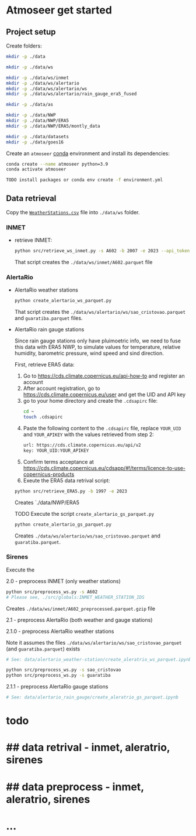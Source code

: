 # Atmoseer get started

## Project setup

Create folders:
```sh
mkdir -p ./data

mkdir -p ./data/ws

mkdir -p ./data/ws/inmet
mkdir -p ./data/ws/alertario
mkdir -p ./data/ws/alertario/ws
mkdir -p ./data/ws/alertario/rain_gauge_era5_fused

mkdir -p ./data/as

mkdir -p ./data/NWP
mkdir -p ./data/NWP/ERA5
mkdir -p ./data/NWP/ERA5/montly_data

mkdir -p ./data/datasets
mkdir -p ./data/goes16
```

Create an `atmoseer` [conda](https://www.anaconda.com/download/) environment and install its dependencies:
```sh
conda create --name atmoseer python=3.9
conda activate atmoseer

TODO install packages or conda env create -f environment.yml
```

## Data retrieval

Copy the [`WeatherStations.csv`](https://portal.inmet.gov.br/paginas/catalogoaut#) file into `./data/ws` folder.

### INMET
- retrieve INMET:
    ```sh
    python src/retrieve_ws_inmet.py -s A602 -b 2007 -e 2023 --api_token INMET_TOKEN
    ```
    That script creates the `./data/ws/inmet/A602.parquet` file

### AlertaRio

- AlertaRio weather stations

    ```sh
    python create_alertario_ws_parquet.py
    ```
    That script creates the `./data/ws/alertario/ws/sao_cristovao.parquet` and `guaratiba.parquet` files.

- AlertaRio rain gauge stations

    Since rain gauge stations only have pluimoetric info, we need to fuse this data with ERA5 NWP, to 
    simulate values for temperature, relative humidity, barometric pressure, wind speed and sind direction.

    First, retrieve ERA5 data:
    1. Go to https://cds.climate.copernicus.eu/api-how-to and register an account
    2. After account registration, go to https://cds.climate.copernicus.eu/user and get the UID and API key
    3. go to your home directory and create the `.cdsapirc` file:
        ```sh
        cd ~
        touch .cdsapirc
        ```
    4. Paste the following content to the `.cdsapirc` file, replace `YOUR_UID` and `YOUR_APIKEY` with the values retrieved from step 2:
        ```sh
        url: https://cds.climate.copernicus.eu/api/v2
        key: YOUR_UID:YOUR_APIKEY
        ```
    5. Confirm terms acceptance at https://cds.climate.copernicus.eu/cdsapp/#!/terms/licence-to-use-copernicus-products
    6. Exeute the ERA5 data retrival script:
    ```sh
    python src/retrieve_ERA5.py -b 1997 -e 2023
    ```
    Creates `./data/NWP/ERA5

    TODO
    Execute the script `create_alertario_gs_parquet.py`
    ```sh
    python create_alertario_gs_parquet.py
    ```
    Creates `./data/ws/alertario/ws/sao_cristovao.parquet` and `guaratiba.parquet`.

### Sirenes


Execute the


2.0 - preprocess INMET (only weather stations)
```sh
python src/preprocess_ws.py -s A602
# Please see, ./src/globals:INMET_WEATHER_STATION_IDS
```
Creates `./data/ws/inmet/A602_preprocessed.parquet.gzip` file

2.1 - preprocess AlertaRio (both weather and gauge stations)

2.1.0 - preprocess AlertaRio weather stations

Note it assumes the files `./data/ws/alertario/ws/sao_cristovao_parquet` (and `guaratiba.parquet`) exists
```sh
# See: data/alertario_weather-station/create_aleratrio_ws_parquet.ipynb

python src/preprocess_ws.py -s sao_cristovao
python src/preprocess_ws.py -s guaratiba
```

2.1.1  - preprocess AlertaRio gauge stations
```sh
# See: data/alertario_rain_gauge/create_aleratrio_gs_parquet.ipynb
```

# todo
# ## data retrival - inmet, aleratrio, sirenes
# ## data preprocess - inmet, aleratrio, sirenes
# ...